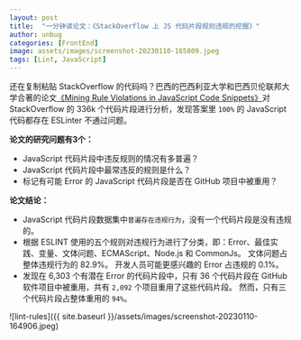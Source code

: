 ```yaml
---
layout: post
title:  "一分钟读论文：《StackOverflow 上 JS 代码片段规则违规的挖掘》"
author: unbug
categories: [FrontEnd]
image: assets/images/screenshot-20230110-165809.jpeg
tags: [Lint, JavaScript]
---
```

还在复制粘贴 StackOverflow 的代码吗？巴西的巴西利亚大学和巴西贝伦联邦大学合著的论文[《Mining Rule Violations in JavaScript Code Snippets》][paper1-url]对 StackOverflow 的 336k 个代码片段进行分析，发现答案里 `100%` 的 JavaScript 代码都存在 ESLinter 不通过问题。

**论文的研究问题有3个：**
- JavaScript 代码片段中违反规则的情况有多普遍？
- JavaScript 代码片段中最常违反的规则是什么？
- 标记有可能 Error 的 JavaScript 代码片段是否在 GitHub 项目中被重用？

**论文结论：**
- JavaScript 代码片段数据集中`普遍存在违规行为`，没有一个代码片段是没有违规的。 
- 根据 ESLINT 使用的五个规则对违规行为进行了分类，即：Error、最佳实践、变量、文体问题、ECMAScript、Node.js 和 CommonJs。 文体问题占整体违规行为的 82.9%。 开发人员可能更感兴趣的 Error 占违规的 0.1%。
- 发现在 6,303 个有潜在 Error 的代码片段中，只有 36 个代码片段在 GitHub 软件项目中被重用，共有 `2,092` 个项目重用了这些代码片段。 然而，只有三个代码片段占整体重用的 `94%`。

![lint-rules]({{ site.baseurl }}/assets/images/screenshot-20230110-164906.jpeg)


[paper1-url]: http://gustavopinto.org/lost+found/msr2019c.pdf